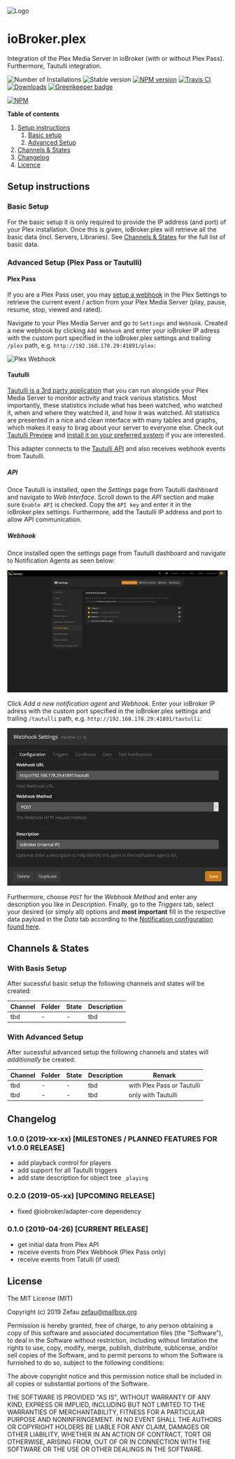 ![Logo](https://raw.githubusercontent.com/Zefau/ioBroker.plex/master/admin/plex.jpg)
# ioBroker.plex
Integration of the Plex Media Server in ioBroker (with or without Plex Pass). Furthermore, Tautulli integration.

![Number of Installations](http://iobroker.live/badges/plex-installed.svg) ![Stable version](http://iobroker.live/badges/plex-stable.svg) [![NPM version](http://img.shields.io/npm/v/iobroker.plex.svg)](https://www.npmjs.com/package/iobroker.plex)
[![Travis CI](https://travis-ci.org/Zefau/ioBroker.plex.svg?branch=master)](https://travis-ci.org/Zefau/ioBroker.plex)
[![Downloads](https://img.shields.io/npm/dm/iobroker.plex.svg)](https://www.npmjs.com/package/iobroker.plex)
[![Greenkeeper badge](https://badges.greenkeeper.io/Zefau/ioBroker.plex.svg)](https://greenkeeper.io/)

[![NPM](https://nodei.co/npm/iobroker.plex.png?downloads=true)](https://nodei.co/npm/iobroker.plex/) 


**Table of contents**
1. [Setup instructions](https://github.com/Zefau/ioBroker.plex#setup-instructions)
   1. [Basic setup](https://github.com/Zefau/ioBroker.plex#basic-setup)
   2. [Advanced Setup](https://github.com/Zefau/ioBroker.plex#advanced-setup-plex-pass-or-tautulli)
2. [Channels & States](https://github.com/Zefau/ioBroker.plex#channels--states)
3. [Changelog](https://github.com/Zefau/ioBroker.plex#changelog)
4. [Licence](https://github.com/Zefau/ioBroker.plex#license)


## Setup instructions
### Basic Setup
For the basic setup it is only required to provide the IP address (and port) of your Plex installation. Once this is given, ioBroker.plex will retrieve all the basic data (incl. Servers, Libraries). See [Channels & States](https://github.com/Zefau/ioBroker.plex#with-basis-setup) for the full list of basic data.

### Advanced Setup (Plex Pass or Tautulli)
#### Plex Pass
If you are a Plex Pass user, you may [setup a webhook](https://support.plex.tv/articles/115002267687-webhooks/#toc-0) in the Plex Settings to retrieve the current event / action from your Plex Media Server (play, pause, resume, stop, viewed and rated).

Navigate to your Plex Media Server and go to ```Settings``` and ```Webhook```. Created a new webhook by clicking ```Add Webhook``` and enter your ioBroker IP adress with the custom port specified in the ioBroker.plex settings and trailing ```/plex``` path, e.g. ```http://192.168.178.29:41891/plex```:

![Plex Webhook](https://raw.githubusercontent.com/Zefau/ioBroker.plex/master/img/screenshot_plex-webhook.png)

#### Tautulli
[Tautulli is a 3rd party application](https://tautulli.com/#about) that you can run alongside your Plex Media Server to monitor activity and track various statistics. Most importantly, these statistics include what has been watched, who watched it, when and where they watched it, and how it was watched. All statistics are presented in a nice and clean interface with many tables and graphs, which makes it easy to brag about your server to everyone else. Check out [Tautulli Preview](https://tautulli.com/#preview) and [install it on your preferred system](https://github.com/Tautulli/Tautulli-Wiki/wiki/Installation) if you are interested.

This adapter connects to the [Tautulli API](https://github.com/Tautulli/Tautulli/blob/master/API.md) and also receives webhook events from Tautulli.

##### API
Once Tautulli is installed, open the _Settings_ page from Tautulli dashboard and navigate to _Web Interface_. Scroll down to the _API_ section and make sure ```Enable API``` is checked. Copy the ```API key``` and enter it in the ioBroker.plex settings. Furthermore, add the Tautulli IP address and port to allow API communication.

##### Webhook
Once installed open the settings page from Tautulli dashboard and navigate to Notification Agents as seen below:

![Tautulli Settings](/img/screenshot_tautulli-settings.png)

Click _Add a new notification agent_ and _Webhook_.
Enter your ioBroker IP adress with the custom port specified in the ioBroker.plex settings and trailing ```/tautulli``` path, e.g. ```http://192.168.178.29:41891/tautulli```:

![Tautulli Webhook](/img/screenshot_tautulli-webhook.png)

Furthermore, choose ```POST``` for the _Webhook Method_ and enter any description you like in _Description_.
Finally, go to the _Triggers_ tab, select your desired (or simply all) options and __most important__ fill in the respective data payload in the _Data_ tab according to the [Notification configuration found here]().


## Channels & States
###  With Basis Setup
After sucessful basic setup the following channels and states will be created:

| Channel | Folder | State | Description |
| ------- | ------ | ----- | ----------- |
| tbd | - | - | tbd |

###  With Advanced Setup
After sucessful advanced setup the following channels and states will _additionally_ be created:

| Channel | Folder | State | Description | Remark |
| ------- | ------ | ----- | ----------- | ------ |
| tbd | - | - | tbd | with Plex Pass or Tautulli |
| tbd | - | - | tbd | only with Tautulli |


## Changelog

### 1.0.0 (2019-xx-xx) [MILESTONES / PLANNED FEATURES FOR v1.0.0 RELEASE]
- add playback control for players
- add support for all Tautulli triggers
- add state description for object tree ```_playing```

### 0.2.0 (2019-05-xx) [UPCOMING RELEASE]
- fixed @iobroker/adapter-core dependency

### 0.1.0 (2019-04-26) [CURRENT RELEASE]
- get initial data from Plex API
- receive events from Plex Webhook (Plex Pass only)
- receive events from Tatulli (if used)


## License
The MIT License (MIT)

Copyright (c) 2019 Zefau <zefau@mailbox.org>

Permission is hereby granted, free of charge, to any person obtaining a copy
of this software and associated documentation files (the "Software"), to deal
in the Software without restriction, including without limitation the rights
to use, copy, modify, merge, publish, distribute, sublicense, and/or sell
copies of the Software, and to permit persons to whom the Software is
furnished to do so, subject to the following conditions:

The above copyright notice and this permission notice shall be included in
all copies or substantial portions of the Software.

THE SOFTWARE IS PROVIDED "AS IS", WITHOUT WARRANTY OF ANY KIND, EXPRESS OR
IMPLIED, INCLUDING BUT NOT LIMITED TO THE WARRANTIES OF MERCHANTABILITY,
FITNESS FOR A PARTICULAR PURPOSE AND NONINFRINGEMENT. IN NO EVENT SHALL THE
AUTHORS OR COPYRIGHT HOLDERS BE LIABLE FOR ANY CLAIM, DAMAGES OR OTHER
LIABILITY, WHETHER IN AN ACTION OF CONTRACT, TORT OR OTHERWISE, ARISING FROM,
OUT OF OR IN CONNECTION WITH THE SOFTWARE OR THE USE OR OTHER DEALINGS IN
THE SOFTWARE.
